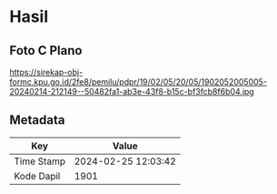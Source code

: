 # Hasil

## Foto C Plano

https://sirekap-obj-formc.kpu.go.id/2fe8/pemilu/pdpr/19/02/05/20/05/1902052005005-20240214-212149--50482fa1-ab3e-43f8-b15c-bf3fcb8f6b04.jpg


## Metadata

| Key        | Value               |
| ---------- | ------------------- |
| Time Stamp | 2024-02-25 12:03:42 |
| Kode Dapil | 1901                |



